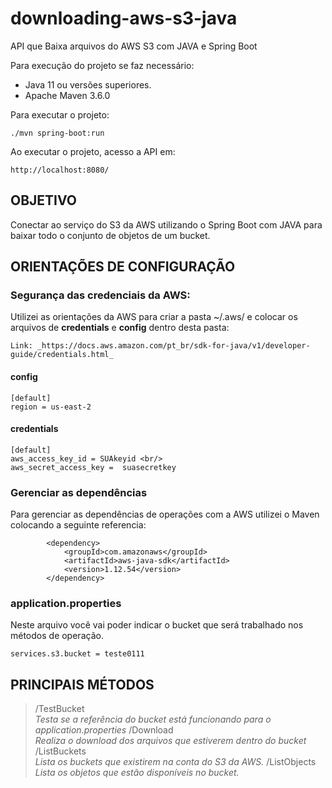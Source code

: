 # downloading-aws-s3-java
API que Baixa arquivos do AWS S3 com JAVA e Spring Boot

Para execução do projeto se faz necessário:

* Java 11 ou versões superiores.
* Apache Maven 3.6.0

Para executar o projeto:
```shell script
./mvn spring-boot:run
```

Ao executar o projeto, acesso a API em:
```shell script
http://localhost:8080/
```

## OBJETIVO
Conectar ao serviço do S3 da AWS utilizando o Spring Boot com JAVA para baixar  todo o conjunto de objetos de um bucket.

## ORIENTAÇÕES DE CONFIGURAÇÃO

### Segurança das credenciais da AWS:

Utilizei as orientações da AWS para criar a pasta ~/.aws/ e colocar os arquivos de **credentials** e  **config** dentro desta pasta:
```shell script
Link: _https://docs.aws.amazon.com/pt_br/sdk-for-java/v1/developer-guide/credentials.html_
```

#### config

```shell script
[default]
region = us-east-2
```

#### credentials

```shell script
[default]
aws_access_key_id = SUAkeyid <br/>
aws_secret_access_key =  suasecretkey
```

### Gerenciar as dependências
Para gerenciar as dependências de operações com a AWS utilizei o Maven colocando a seguinte referencia:

```shell script
		<dependency>
			<groupId>com.amazonaws</groupId>
			<artifactId>aws-java-sdk</artifactId>
			<version>1.12.54</version>
		</dependency>
```

### application.properties
Neste arquivo você vai poder indicar o bucket que será trabalhado nos métodos de operação.

```shell script
services.s3.bucket = teste0111
```

## PRINCIPAIS MÉTODOS

> /TestBucket <br />
> _Testa se a referência do bucket está funcionando para o application.properties_
> /Download <br />
> _Realiza o download dos arquivos que estiverem dentro do bucket_
> /ListBuckets <br />
> _Lista os buckets que existirem na conta do S3 da AWS._
> /ListObjects <br />
> _Lista os objetos que estão disponíveis no bucket._
